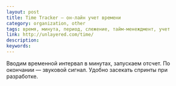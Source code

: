 ```yaml
---
layout: post
title: Time Tracker — он-лайн учет времени
category: organization, other
tags: время, минута, период, слежение, тайм-менеждмент, учет
link: http://unlayered.com/time/
description:
keywords:
---
```


<p>Вводим временной интервал в минутах, запускаем отсчет. По окончании — звуковой сигнал. Удобно засекать спринты при разработке.</p>
